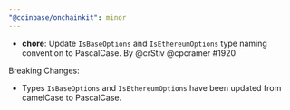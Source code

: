```yaml
---
"@coinbase/onchainkit": minor
---
```


- **chore**: Update `IsBaseOptions` and `IsEthereumOptions` type naming convention to PascalCase. By @crStiv @cpcramer #1920

Breaking Changes: 
- Types `IsBaseOptions` and `IsEthereumOptions` have been updated from camelCase to PascalCase. 
